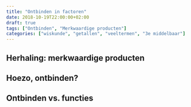 ```yaml
---
title: "Ontbinden in factoren"
date: 2018-10-19T22:00:00+02:00
draft: true
tags: ["Ontbinden", "Merkwaardige producten"]
categories: ["wiskunde", "getallen", "veeltermen", "3e middelbaar"]
---
```


## Herhaling: merkwaardige producten

## Hoezo, **ontbinden**?

## Ontbinden vs. functies
